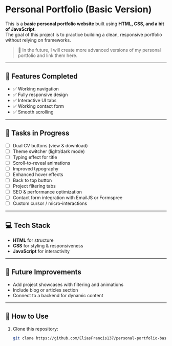 # Personal Portfolio (Basic Version)

This is a **basic personal portfolio website** built using **HTML, CSS, and a bit of JavaScript**.  
The goal of this project is to practice building a clean, responsive portfolio without relying on frameworks.  

> 🔗 In the future, I will create more advanced versions of my personal portfolio and link them here.

---

## 📌 Features Completed
- ✅ Working navigation  
- ✅ Fully responsive design  
- ✅ Interactive UI tabs  
- ✅ Working contact form  
- ✅ Smooth scrolling  

---

## 🚧 Tasks in Progress
- [ ] Dual CV buttons (view & download)  
- [ ] Theme switcher (light/dark mode)  
- [ ] Typing effect for title  
- [ ] Scroll-to-reveal animations  
- [ ] Improved typography  
- [ ] Enhanced hover effects  
- [ ] Back to top button  
- [ ] Project filtering tabs  
- [ ] SEO & performance optimization  
- [ ] Contact form integration with EmailJS or Formspree  
- [ ] Custom cursor / micro-interactions  

---

## 💻 Tech Stack
- **HTML** for structure  
- **CSS** for styling & responsiveness  
- **JavaScript** for interactivity  

---

## 🚀 Future Improvements
- Add project showcases with filtering and animations  
- Include blog or articles section  
- Connect to a backend for dynamic content  

---

## 📂 How to Use
1. Clone this repository:  
   ```bash
   git clone https://github.com/EliasFrancis137/personal-portfolio-basic-1
